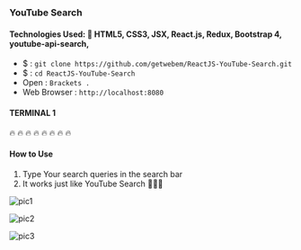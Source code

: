 ###  YouTube Search
#### Technologies Used:   :rocket:  HTML5, CSS3, JSX, React.js, Redux, Bootstrap 4, youtube-api-search,

 - $ : `git clone https://github.com/getwebem/ReactJS-YouTube-Search.git`
 - $ : `cd ReactJS-YouTube-Search`
 - Open : `Brackets .`
 - Web Browser : `http://localhost:8080`

#### TERMINAL 1

:fire: :fire: :fire: :fire: :fire: :fire: :fire: :fire:
#### How to Use
1. Type Your search queries in the search bar
2. It works just like YouTube Search :fries::fries::fries:



![pic1]()

![pic2]()

![pic3]()
